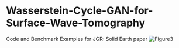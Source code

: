 # Wasserstein-Cycle-GAN-for-Surface-Wave-Tomography
Code and Benchmark Examples for JGR: Solid Earth paper
![Figure3](https://user-images.githubusercontent.com/35436104/154750495-c5376a15-ec19-42fa-8c32-3761f2527d6f.JPG)
